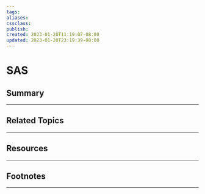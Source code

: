 ```yaml
---
tags:
aliases:
cssclass:
publish:
created: 2023-01-20T11:19:07-08:00
updated: 2023-01-20T23:19:39-08:00
---
```

# SAS

## Summary

---

## Related Topics

---

## Resources

---

## Footnotes

---